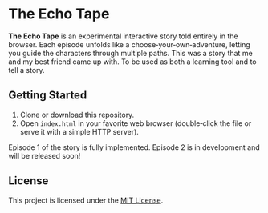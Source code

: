 # The Echo Tape

**The Echo Tape** is an experimental interactive story told entirely in the browser. Each episode unfolds like a choose‑your‑own‑adventure, letting you guide the characters through multiple paths. This was a story that me and my best friend came up with. To be used as both a learning tool and to tell a story.

## Getting Started

1. Clone or download this repository.
2. Open `index.html` in your favorite web browser (double‑click the file or serve it with a simple HTTP server).

Episode 1 of the story is fully implemented. Episode 2 is in development and will be released soon!

## License

This project is licensed under the [MIT License](LICENSE).
